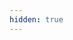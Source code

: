 ```yaml
---
hidden: true
---
```

<script>window.location.replace("https://310mc.github.io/supervillain/dark_star/")</script>

